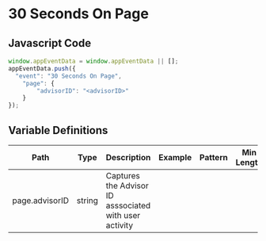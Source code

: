 # 30 Seconds On Page

### 

## Javascript Code
```js
window.appEventData = window.appEventData || [];
appEventData.push({
  "event": "30 Seconds On Page",
    "page": {
        "advisorID": "<advisorID>"
    }
});
```

## Variable Definitions

|Path|Type|Description|Example|Pattern|Min Length|Max Length|Minimum|Maximum|Multiple Of|
| --- | --- | --- | --- | --- | --- | --- | --- | --- | --- |
|page.advisorID|string|Captures the Advisor ID asssociated with user activity||||||||




